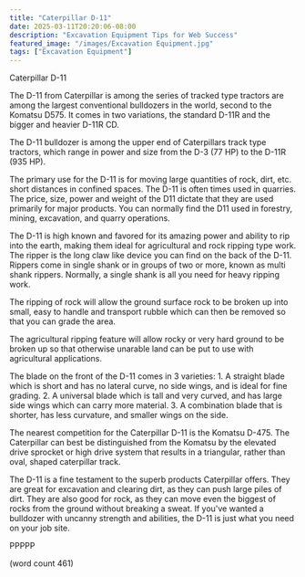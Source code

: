 ```yaml
---
title: "Caterpillar D-11"
date: 2025-03-11T20:20:06-08:00
description: "Excavation Equipment Tips for Web Success"
featured_image: "/images/Excavation Equipment.jpg"
tags: ["Excavation Equipment"]
---
```


Caterpillar D-11

The D-11 from Caterpillar is among the series of
tracked type tractors are among the largest
conventional bulldozers in the world, second to the
Komatsu D575.  It comes in two variations, the
standard D-11R and the bigger and heavier D-11R CD.

The D-11 bulldozer is among the upper end of 
Caterpillars track type tractors, which range in
power and size from the D-3 (77 HP) to the D-11R 
(935 HP).

The primary use for the D-11 is for moving large
quantities of rock, dirt, etc. short distances in
confined spaces.  The D-11 is often times used in
quarries.  The price, size, power and weight of
the D11 dictate that they are used primarily for
major products.  You can normally find the D11
used in forestry, mining, excavation, and quarry
operations.

The D-11 is high known and favored for its amazing
power and ability to rip into the earth, making
them ideal for agricultural and rock ripping type
work.  The ripper is the long claw like device 
you can find on the back of the D-11.  Rippers come
in single shank or in groups of two or more, known
as multi shank rippers.  Normally, a single shank
is all you need for heavy ripping work.

The ripping of rock will allow the ground surface
rock to be broken up into small, easy to handle
and transport rubble which can then be removed
so that you can grade the area.

The agricultural ripping feature will allow rocky
or very hard ground to be broken up so that
otherwise unarable land can be put to use with
agricultural applications.  

The blade on the front of the D-11 comes in 3
varieties:
	1.  A straight blade which is short and
has no lateral curve, no side wings, and is ideal
for fine grading.
	2.  A universal blade which is tall and
very curved, and has large side wings which can
carry more material.
	3.  A combination blade that is shorter,
has less curvature, and smaller wings on the side.

The nearest competition for the Caterpillar D-11
is the Komatsu D-475.  The Caterpillar can best be
distinguished from the Komatsu by the elevated drive
sprocket or high drive system that results in a
triangular, rather than oval, shaped caterpillar
track.

The D-11 is a fine testament to the superb products
Caterpillar offers.  They are great for excavation
and clearing dirt, as they can push large piles
of dirt.  They are also good for rock, as they can
move even the biggest of rocks from the ground
without breaking a sweat.  If you've wanted a
bulldozer with uncanny strength and abilities, the
D-11 is just what you need on your job site.

PPPPP

(word count 461)
